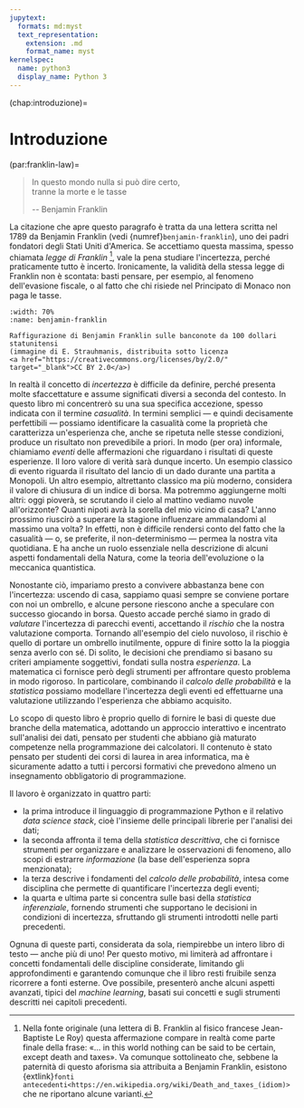 ```yaml
---
jupytext:
  formats: md:myst
  text_representation:
    extension: .md
    format_name: myst
kernelspec:
  name: python3
  display_name: Python 3
---
```


(chap:introduzione)=
# Introduzione

(par:franklin-law)=
> In questo mondo nulla si può dire certo,<br/>
> tranne la morte e le tasse
>
> -- Benjamin Franklin

La citazione che apre questo paragrafo è tratta da una lettera scritta nel 1789
da Benjamin Franklin (vedi {numref}`benjamin-franklin`), uno dei padri
fondatori degli Stati Uniti d'America. Se accettiamo questa massima, spesso
chiamata _legge di Franklin_ [^citazione-franklin], vale la pena studiare
l'incertezza, perché praticamente tutto è incerto. Ironicamente, la validità
della stessa legge di Franklin non è scontata: basti pensare, per esempio, al
fenomeno dell'evasione fiscale, o al fatto che chi risiede nel Principato di
Monaco non paga le tasse.


```{figure} https://live.staticflickr.com/2869/9544834557_b844c48e78_b.jpg
:width: 70%
:name: benjamin-franklin

Raffigurazione di Benjamin Franklin sulle banconote da 100 dollari statunitensi
(immagine di E. Strauhmanis, distribuita sotto licenza
<a href="https://creativecommons.org/licenses/by/2.0/"
target="_blank">CC BY 2.0</a>)
```

In realtà il concetto di _incertezza_ è difficile da definire, perché presenta
molte sfaccettature e assume significati diversi a seconda del contesto. In
questo libro mi concentrerò su una sua specifica accezione, spesso indicata con
il termine _casualità_. In termini semplici &mdash; e quindi decisamente
perfettibili &mdash; possiamo identificare la casualità come la proprietà che
caratterizza un'esperienza che, anche se ripetuta nelle stesse condizioni,
produce un risultato non prevedibile a priori. In modo (per ora) informale,
chiamiamo _eventi_ delle affermazioni che riguardano i risultati di queste
esperienze. Il loro valore di verità sarà dunque incerto. Un esempio classico
di evento riguarda il risultato del lancio di un dado durante una partita a
Monopoli. Un altro esempio, altrettanto classico ma più moderno, considera il
valore di chiusura di un indice di borsa. Ma potremmo aggiungerne molti altri:
oggi pioverà, se scrutando il cielo al mattino vediamo nuvole all'orizzonte?
Quanti nipoti avrà la sorella del mio vicino di casa? L'anno prossimo riuscirò
a superare la stagione influenzare ammalandomi al massimo una volta? In
effetti, non è difficile rendersi conto del fatto che la casualità &mdash; o,
se preferite, il non-determinismo &mdash; permea la nostra vita quotidiana. E
ha anche un ruolo essenziale nella descrizione di alcuni aspetti fondamentali
della Natura, come la teoria dell'evoluzione o la meccanica quantistica.

Nonostante ciò, impariamo presto a convivere abbastanza bene con l'incertezza:
uscendo di casa, sappiamo quasi sempre se conviene portare con noi un ombrello,
e alcune persone riescono anche a speculare con successo giocando in borsa.
Questo accade perché siamo in grado di _valutare_ l'incertezza di parecchi
eventi, accettando il _rischio_ che la nostra valutazione comporta. Tornando
all'esempio del cielo nuvoloso, il rischio è quello di portare un ombrello
inutilmente, oppure di finire sotto la la pioggia senza averlo con sé. Di
solito, le decisioni che prendiamo si basano su criteri ampiamente soggettivi,
fondati sulla nostra _esperienza_. La matematica ci fornisce però degli
strumenti per affrontare questo problema in modo rigoroso. In particolare,
combinando il _calcolo delle probabilità_ e la _statistica_ possiamo modellare
l'incertezza degli eventi ed effettuarne una valutazione utilizzando
l'esperienza che abbiamo acquisito.

Lo scopo di questo libro è proprio quello di fornire le basi di queste due
branche della matematica, adottando un approccio interattivo e incentrato
sull'analisi dei dati, pensato per studenti che abbiano già maturato competenze
nella programmazione dei calcolatori. Il contenuto è stato pensato per studenti
dei corsi di laurea in area informatica, ma è sicuramente adatto a tutti i
percorsi formativi che prevedono almeno un insegnamento obbligatorio di
programmazione.

Il lavoro è organizzato in quattro parti:

- la prima introduce il linguaggio di programmazione Python e il relativo
  _data science stack_, cioè l'insieme delle principali librerie per
  l'analisi dei dati;
- la seconda affronta il tema della _statistica descrittiva_, che ci fornisce
  strumenti per organizzare e analizzare le osservazioni di
  fenomeno, allo scopi di estrarre _informazione_ (la base
  dell'esperienza sopra menzionata);
- la terza descrive i fondamenti del _calcolo delle probabilità_, intesa come
  disciplina che permette di quantificare l'incertezza
  degli eventi;
- la quarta e ultima parte si concentra sulle basi della _statistica
  inferenziale_, fornendo strumenti che supportano le decisioni in condizioni
  di incertezza, sfruttando gli strumenti introdotti nelle parti precedenti.

Ognuna di queste parti, considerata da sola, riempirebbe un intero libro di
testo &mdash; anche più di uno! Per questo motivo, mi limiterà ad affrontare i
concetti fondamentali delle discipline considerate, limitando gli
approfondimenti e garantendo comunque che il libro resti fruibile senza
ricorrere a fonti esterne. Ove possibile, presenterò anche alcuni aspetti
avanzati, tipici del _machine learning_, basati sui concetti e sugli strumenti
descritti nei capitoli precedenti.


[^citazione-franklin]: Nella fonte originale (una lettera di B. Franklin al
fisico francese Jean-Baptiste Le Roy) questa affermazione compare in realtà
come parte finale della frase: «... in this world nothing can be said to be
certain, except death and taxes». Va comunque sottolineato che, sebbene la
paternità di questo aforisma sia attribuita a Benjamin Franklin, esistono
{extlink}`fonti
antecedenti<https://en.wikipedia.org/wiki/Death_and_taxes_(idiom)>` che ne
riportano alcune varianti.
